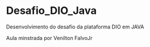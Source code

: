 # Desafio_DIO_Java
Desenvolvimento do desafio da plataforma DIO em JAVA

Aula minstrada por Venilton FalvoJr
